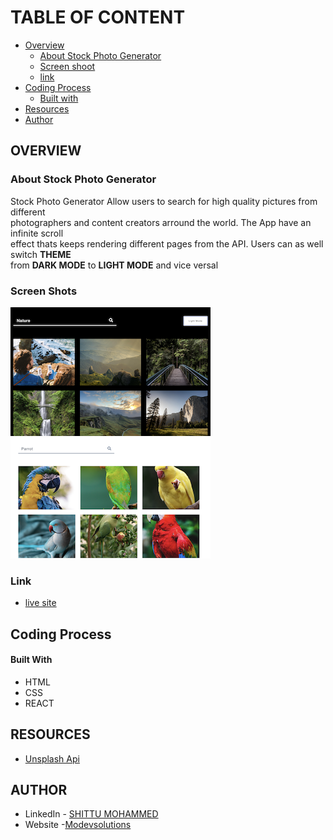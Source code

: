 # TABLE OF CONTENT
- [Overview](https://github.com/mo-devsolutions/Stock-Photo-Generator/#overview)
  - [About Stock Photo Generator](https://github.com/mo-devsolutions/Stock-Photo-Generator/#about-stock-photo-generator)
  - [Screen shoot](https://github.com/mo-devsolutions/Stock-Photo-Generator/#screen-shots)
  - [link](https://github.com/mo-devsolutions/Stock-Photo-Generator/#link)
- [Coding Process](https://github.com/mo-devsolutions/Stock-Photo-Generator/#coding-process)
  - [Built with](https://github.com/mo-devsolutions/Stock-Photo-Generator/#built-with)
- [Resources](https://github.com/mo-devsolutions/Stock-Photo-Generator/#resources)
- [Author](https://github.com/mo-devsolutions/Stock-Photo-Generator/#author)
## OVERVIEW
### About Stock Photo Generator
Stock Photo Generator Allow users to search for high quality pictures from different  
photographers and content creators arround the world. The App have an infinite scroll  
effect thats keeps rendering different pages from the API. Users can as well switch **THEME**  
from **DARK MODE** to **LIGHT MODE** and vice versal
### Screen Shots
![Dark Mode screenshot](https://github.com/mo-devsolutions/Stock-Photo-Generator/blob/main/src/images/Dark%20mode.png) ![Light Mode screenshot](https://github.com/mo-devsolutions/Stock-Photo-Generator/blob/main/src/images/light%20mode.png)
### Link
- [live site](https://modevsolutions-stock-photo-generator.netlify.app/)
## Coding Process
#### Built With
- HTML
- CSS 
- REACT
## RESOURCES
- [Unsplash Api](https://unsplash.com/documentation)
## AUTHOR
- LinkedIn - [SHITTU MOHAMMED](https://www.linkedin.com/in/mohammed-shittu-b8ab4365/)
- Website -[Modevsolutions](https://www.modevsolutions.com)
